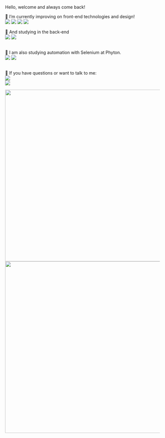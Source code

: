 Hello, welcome and always come back!

🔭 I’m currently improving on front-end technologies and design! <br>
<img src="https://img.shields.io/badge/HTML5-E34F26?style=for-the-badge&logo=html5&logoColor=white" />
<img src="https://img.shields.io/badge/CSS3-1572B6?style=for-the-badge&logo=css3&logoColor=white" />
<img src="https://img.shields.io/badge/JavaScript-F7DF1E?style=for-the-badge&logo=javascript&logoColor=black" />
<img src="https://img.shields.io/badge/Bootstrap-563D7C?style=for-the-badge&logo=bootstrap&logoColor=white" /><br>

📖 And studying in the back-end <br>
<img src="https://img.shields.io/badge/PHP-777BB4?style=for-the-badge&logo=php&logoColor=white" />
<img src="https://img.shields.io/badge/MySQL-00000F?style=for-the-badge&logo=mysql&logoColor=white" /><br>
<br>

🌱 I am also studying automation with Selenium at Phyton. <br>
 <img src="https://img.shields.io/badge/Python-3776AB?style=for-the-badge&logo=python&logoColor=white" />
 <img src="https://img.shields.io/badge/Selenium-43B02A?style=for-the-badge&logo=Selenium&logoColor=white" /> <br>
 <br>
 
💬 If you have questions or want to talk to me:<br>
<a href = "https://api.whatsapp.com/send?phone= +5554991518114"><img src="https://img.shields.io/badge/WhatsApp-25D366?style=for-the-badge&logo=whatsapp&logoColor=white" /></a> <br>
<a href = "mailto:santiagopoffo@hotmail.com"><img src="https://img.shields.io/badge/Microsoft_Outlook-0078D4?style=for-the-badge&logo=microsoft-outlook&logoColor=whitee" /></a> <br>

<a href="https://wakatime.com"><img style="width:35rem;" src="https://wakatime.com/share/@Santiago_Fae/97e96674-26ba-4824-a011-bf9684dfe209.png" /></a>
<a href="https://wakatime.com"><img style="width:35rem;" src="https://wakatime.com/share/@Santiago_Fae/367c1460-fb76-46e3-b5b7-2417dda279ef.png" /></a>
